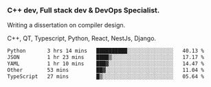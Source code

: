 <h3>C++ dev, Full stack dev & DevOps Specialist.</h3>
<p>Writing a dissertation on compiler design. <p>
<p>C++, QT, Typescript, Python, React, NestJs, Django.</p>

<!--START_SECTION:waka-->

```txt
Python       3 hrs 14 mins   ██████████░░░░░░░░░░░░░░░   40.13 %
JSON         1 hr 23 mins    ████▒░░░░░░░░░░░░░░░░░░░░   17.17 %
YAML         1 hr 10 mins    ███▓░░░░░░░░░░░░░░░░░░░░░   14.47 %
Other        53 mins         ██▓░░░░░░░░░░░░░░░░░░░░░░   11.04 %
TypeScript   27 mins         █▒░░░░░░░░░░░░░░░░░░░░░░░   05.64 %
```

<!--END_SECTION:waka-->
